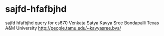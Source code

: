 # sajfd-hfafbjhd
sajfd hfafbjhd query for cs670
Venkata Satya Kavya Sree Bondapalli
Texas A&M University
http://people.tamu.edu/~kavyasree.bvs/
